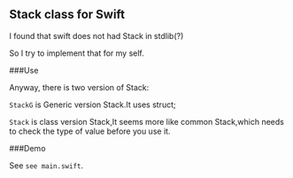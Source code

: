 ## Stack class for Swift
I found that swift does not had Stack in stdlib(?)

So I try to implement that for my self.

###Use

Anyway, there is two version of Stack: 

`StackG` is Generic version Stack.It uses struct;

`Stack` is class version Stack,It seems more like common Stack,which needs to check the type of value before you use it.

###Demo

See `see main.swift`.
